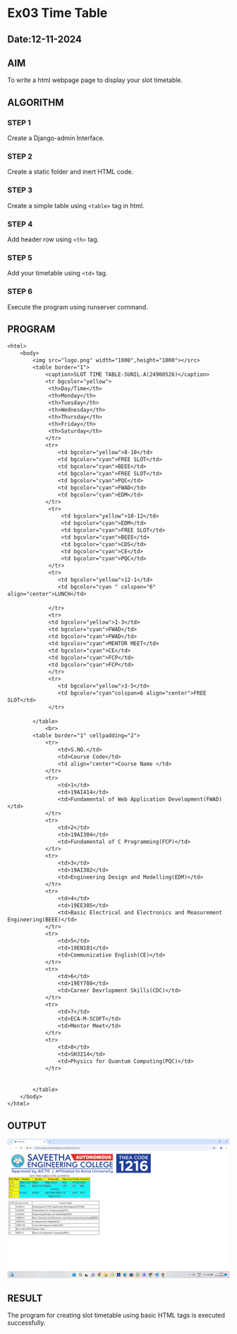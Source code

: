 # Ex03 Time Table
## Date:12-11-2024

## AIM
To write a html webpage page to display your slot timetable.

## ALGORITHM
### STEP 1
Create a Django-admin Interface.

### STEP 2
Create a static folder and inert HTML code.

### STEP 3
Create a simple table using ```<table>``` tag in html.

### STEP 4
Add header row using ```<th>``` tag.

### STEP 5
Add your timetable using ```<td>``` tag.

### STEP 6
Execute the program using runserver command.

## PROGRAM
```
<html>
    <body>
        <img src="logo.png" width="1000",height="1000"></src>
        <table border="1">
            <caption>SLOT TIME TABLE-SUNIL.A(24900526)</caption>
            <tr bgcolor="yellow">
             <th>Day/Time</th>
             <th>Monday</th>
             <th>Tuesday</th>
             <th>Wednesday</th>
             <th>Thursday</th>
             <th>Friday</th>
             <th>Saturday</th>
            </tr>
            <tr>
                <td bgcolor="yellow">8-10</td>
                <td bgcolor="cyan">FREE SLOT</td>
                <td bgcolor="cyan">BEEE</td>
                <td bgcolor="cyan">FREE SLOT</td>
                <td bgcolor="cyan">PQC</td>
                <td bgcolor="cyan">FWAD</td>
                <td bgcolor="cyan">EDM</td>
            </tr>
             <tr>
                 <td bgcolor="yellow">10-12</td>
                 <td bgcolor="cyan">EDM</td>
                 <td bgcolor="cyan">FREE SLOT</td>
                 <td bgcolor="cyan">BEEE</td>
                 <td bgcolor="cyan">CDS</td>
                 <td bgcolor="cyan">CE</td>
                 <td bgcolor="cyan">PQC</td>
             </tr>
             <tr>
                <td bgcolor="yellow">12-1</td>
                <td bgcolor="cyan " colspan="6" align="center">LUNCH</td>
               
             </tr>
             <tr>
             <td bgcolor="yellow">1-3</td>
             <td bgcolor="cyan">FWAD</td>
             <td bgcolor="cyan">FWAD</td>
             <td bgcolor="cyan">MENTOR MEET</td>
             <td bgcolor="cyan">CE</td>
             <td bgcolor="cyan">FCP</td>
             <td bgcolor="cyan">FCP</td>
             </tr>
             <tr>
                <td bgcolor="yellow">3-5</td>
                <td bgcolor="cyan"colspan=6 align="center">FREE SLOT</td>
             </tr>

        </table>
            <br>
        <table border="1" cellpadding="2">
            <tr>
                <td>S.NO.</td>
                <td>Course Code</td>
                <td align="center">Course Name </td>
            </tr>
            <tr>
                <td>1</td>
                <td>19AI414</td>
                <td>Fundamental of Web Application Development(FWAD)</td>
            </tr>
            <tr>
                <td>2</td>
                <td>19AI304</td>
                <td>Fundamental of C Programming(FCP)</td>
            </tr>
            <tr>
                <td>3</td>
                <td>19AI302</td>
                <td>Engineering Design and Modelling(EDM)</td>
            </tr>
            <tr>
                <td>4</td>
                <td>19EE305</td>
                <td>Basic Electrical and Electronics and Measurement Engineering(BEEE)</td>
            </tr>
            <tr>
                <td>5</td>
                <td>19EN101</td>
                <td>Communicative English(CE)</td>
            </tr>
            <tr>
                <td>6</td>
                <td>19EY708</td>
                <td>Career Devrlopment Skills(CDC)</td>
            </tr>
            <tr>
                <td>7</td>
                <td>ECA-M-SCOFT</td>
                <td>Mentor Meet</td>
            </tr>
            <tr>
                <td>8</td>
                <td>SH3214</td>
                <td>Physics for Quantum Computing(PQC)</td>
            </tr>
            
           
        </table>
    </body>
</html>
```

## OUTPUT
![alt text](<Screenshot (28).png>)

## RESULT
The program for creating slot timetable using basic HTML tags is executed successfully.
